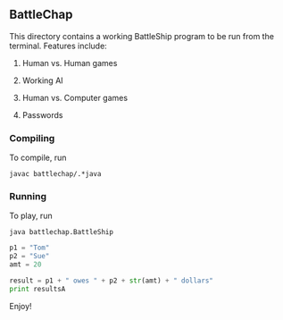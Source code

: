 ## BattleChap
This directory contains a working BattleShip program to be run from the terminal.  Features include:

1. Human vs. Human games

2. Working AI

3. Human vs. Computer games

4. Passwords

### Compiling
To compile, run
  
    javac battlechap/.*java

### Running
To play, run

    java battlechap.BattleShip


```python
p1 = "Tom"
p2 = "Sue"
amt = 20

result = p1 + " owes " + p2 + str(amt) + " dollars"
print resultsA
```

Enjoy!
